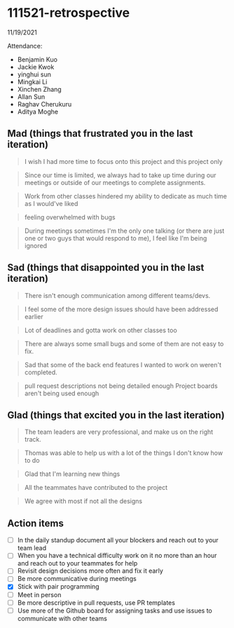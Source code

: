 # 111521-retrospective

11/19/2021

Attendance:

- Benjamin Kuo
- Jackie Kwok
- yinghui sun
- Mingkai Li
- Xinchen Zhang
- Allan Sun
- Raghav Cherukuru
- Aditya Moghe

## Mad (things that frustrated you in the last iteration)

> I wish I had more time to focus onto this project and this project only
> 

> Since our time is limited, we always had to take up time during our meetings or outside of our meetings to complete assignments.
> 

> Work from other classes hindered my ability to dedicate as much time as I would've liked
> 

> feeling overwhelmed with bugs
> 

> During meetings sometimes I'm the only one talking (or there are just one or two guys that would respond to me), I feel like I'm being ignored
> 

## Sad (things that disappointed you in the last iteration)

> There isn't enough communication among different teams/devs.
> 

> I feel some of the more design issues should have been addressed earlier
> 

> Lot of deadlines and gotta work on other classes too
> 

> There are always some small bugs and some of them are not easy to fix.
> 

> Sad that some of the back end features I wanted to work on weren't completed.
> 

> pull request descriptions not being detailed enough
Project boards aren't being used enough
> 

## Glad (things that excited you in the last iteration)

> The team leaders are very professional, and make us on the right track.
> 

> Thomas was able to help us with a lot of the things I don't know how to do
> 

> Glad that I'm learning new things
> 

> All the teammates have contributed to the project
> 

> We agree with most if not all the designs
> 

## Action items

- [ ]  In the daily standup document all your blockers and reach out to your team lead
- [ ]  When you have a technical difficulty work on it no more than an hour and reach out to your teammates for help
- [ ]  Revisit design decisions more often and fix it early
- [ ]  Be more communicative during meetings
- [x]  Stick with pair programming
- [ ]  Meet in person
- [ ]  Be more descriptive in pull requests, use PR templates
- [ ]  Use more of the Github board for assigning tasks and use issues to communicate with other teams